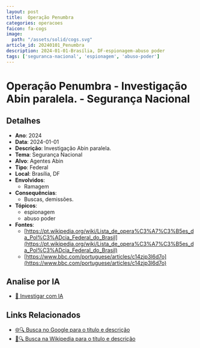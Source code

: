 ```yaml
---
layout: post
title:  Operação Penumbra
categories: operacoes
faicon: fa-cogs
image:
  path: "/assets/solid/cogs.svg"
article_id: 20240101_Penumbra
description: 2024-01-01-Brasília, DF-espionagem-abuso poder
tags: ['seguranca-nacional', 'espionagem', 'abuso-poder']
---
```


# Operação Penumbra - Investigação Abin paralela. - Segurança Nacional

## Detalhes
- **Ano**: 2024
- **Data**: 2024-01-01
- **Descrição**: Investigação Abin paralela.
- **Tema**: Segurança Nacional
- **Alvo**: Agentes Abin
- **Tipo**: Federal
- **Local**: Brasília, DF
- **Envolvidos**:
  - Ramagem
- **Consequências**:
  - Buscas, demissões.
- **Tópicos**:
  - espionagem
  - abuso poder
- **Fontes**:
  - [https://pt.wikipedia.org/wiki/Lista_de_opera%C3%A7%C3%B5es_da_Pol%C3%ADcia_Federal_do_Brasil](https://pt.wikipedia.org/wiki/Lista_de_opera%C3%A7%C3%B5es_da_Pol%C3%ADcia_Federal_do_Brasil)
  - [https://www.bbc.com/portuguese/articles/c14zjp3l6d7o](https://www.bbc.com/portuguese/articles/c14zjp3l6d7o)

## Analise por IA
- [🤖 Investigar com IA](https://www.perplexity.ai/search?q=%22opera%C3%A7%C3%A3o%20policial%20Brasil%22%20Opera%C3%A7%C3%A3o%20Penumbra%20Investiga%C3%A7%C3%A3o%20Abin%20paralela.%20Bras%C3%ADlia%2C%20DF%202024-01-01)

## Links Relacionados
- [🌐🔍 Busca no Google para o título e descrição](https://www.google.com/search?q=%22opera%C3%A7%C3%A3o%20policial%20Brasil%22%20Opera%C3%A7%C3%A3o%20Penumbra%20Investiga%C3%A7%C3%A3o%20Abin%20paralela.%20Bras%C3%ADlia%2C%20DF%202024-01-01)
- [📖🔍 Busca na Wikipedia para o título e descrição](https://pt.wikipedia.org/w/index.php?search=%22opera%C3%A7%C3%A3o%20policial%20Brasil%22%20Opera%C3%A7%C3%A3o%20Penumbra%20Investiga%C3%A7%C3%A3o%20Abin%20paralela.%20Bras%C3%ADlia%2C%20DF%202024-01-01)

